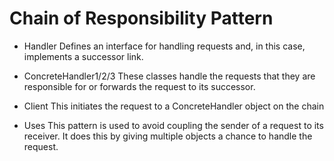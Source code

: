 ﻿# Chain of Responsibility Pattern

- Handler
Defines an interface for handling requests and, in this case, implements a successor link.

- ConcreteHandler1/2/3
These classes handle the requests that they are responsible for or forwards the request to its successor.

- Client
This initiates the request to a ConcreteHandler object on the chain

- Uses
This pattern is used to avoid coupling the sender of a request to its receiver.  It does this by giving multiple objects a chance to handle the request.
